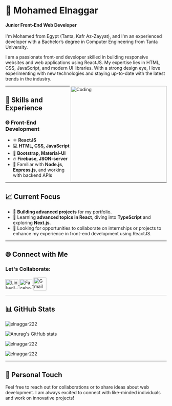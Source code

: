# 👋 Mohamed Elnaggar

#### Junior Front-End Web Developer

I'm Mohamed from Egypt (Tanta, Kafr Az-Zayyat), and I'm an experienced developer with a Bachelor’s degree in Computer Engineering from Tanta University. 

I am a passionate front-end developer skilled in building responsive websites and web applications using ReactJS. My expertise lies in HTML, CSS, JavaScript, and modern UI libraries. With a strong design eye, I love experimenting with new technologies and staying up-to-date with the latest trends in the industry.

<img align="right" alt="Coding" width="300" src="https://media.licdn.com/dms/image/D5612AQGOmwfIE5mlWA/article-cover_image-shrink_720_1280/0/1674617947228?e=2147483647&v=beta&t=FTU_isQ6VYfV5D_ueFHPWvT8ZqgDeJG3yr8Mi8lpfk0" />

---

## 🚀 Skills and Experience

### 🌐 Front-End Development
- ⚛ **ReactJS**
- 💻 **HTML, CSS, JavaScript**
- 🎨 **Bootstrap, Material-UI**
- 🔥 **Firebase, JSON-server**
- 🔧 Familiar with **Node.js**, **Express.js**, and working with backend APIs

---

## 📈 Current Focus

- 🔭 **Building advanced projects** for my portfolio.
- 🌱 Learning **advanced topics in React**, diving into **TypeScript** and exploring **Next.js**.
- 👯 Looking for opportunities to collaborate on internships or projects to enhance my experience in front-end development using ReactJS.

---

## 🌐 Connect with Me

<h3 align="left">Let's Collaborate:</h3>
<p align="left">
  <a href="https://www.linkedin.com/in/eng-elnaggar/" target="_blank">
    <img align="center" src="https://raw.githubusercontent.com/rahuldkjain/github-profile-readme-generator/master/src/images/icons/Social/linked-in-alt.svg" alt="LinkedIn" height="30" width="40" />
  </a>
  <a href="https://www.facebook.com/mohamed.elnaggar.7370013?mibextid=ZbWKwL" target="_blank">
    <img align="center" src="https://raw.githubusercontent.com/rahuldkjain/github-profile-readme-generator/master/src/images/icons/Social/facebook.svg" alt="Facebook" height="30" width="40" />
  </a>
  <a href="mailto:mohamedelnaggar486@gmail.com">
    <img align="center" src="https://cdn4.iconfinder.com/data/icons/social-media-logos-6/512/112-gmail_email_mail-512.png" alt="Gmail" height="40" width="40" />
  </a>
</p>

---

## 📊 GitHub Stats

<p align="left"> <img src="https://komarev.com/ghpvc/?username=elnaggar222&label=Profile%20views&color=0e75b6&style=flat" alt="elnaggar222" /> </p>

![Anurag's GitHub stats](https://github-readme-stats.vercel.app/api?username=Elnaggar222&show_icons=true&theme=transparent)

<p><img align="center" src="https://github-readme-stats.vercel.app/api/top-langs?username=elnaggar222&show_icons=true&locale=en&layout=compact&theme=transparent" alt="elnaggar222" /></p>

<p><img align="center" src="https://github-readme-streak-stats.herokuapp.com/?user=elnaggar222&theme=transparent" alt="elnaggar222" /></p>

---

## 🎨 Personal Touch
Feel free to reach out for collaborations or to share ideas about web development. I am always excited to connect with like-minded individuals and work on innovative projects!
